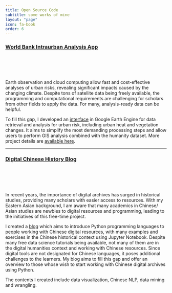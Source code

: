 ```yaml
---
title: Open Source Code
subtitle: some works of mine
layout: "page"
icon: fa-book
order: 6
---
```


### [**World Bank Intraurban Analysis App**](https://sites.google.com/view/intraurban/home)

<br>

<span class="image left"><img src="{{ 'assets/images/eobanner.jpg' | relative_url }}" alt="" /></span>

<br>

Earth observation and cloud computing allow fast and cost-effective analyses of urban risks, revealing significant impacts caused by the changing climate. Despite tons of satellite data being freely available, the programming and computational requirements are challenging for scholars from other fields to apply the data. For many, analysis-ready data can be helpful. 

To fill this gap, I developed an [interface](https://sites.google.com/view/intraurban/home) in Google Earth Engine for data retrieval and analysis for urban risk, including urban heat and vegetation changes. It aims to simplify the most demanding processing steps and allow users to perform GIS analysis combined with the humanity dataset. More project details are [available here](https://pinkychow1010.github.io/project/2023/01/01/intraurban.html).


***


### [**Digital Chinese History Blog**](https://pinkychow1010.github.io/digital-chinese-history-blog/)

<br>

<span class="image left"><img src="{{ 'assets/images/blog.jpg' | relative_url }}" alt="" /></span>

<br>

In recent years, the importance of digital archives has surged in historical studies, providing many scholars with easier access to resources. With my Eastern Asian background, I am aware that many academics in Chinese/ Asian studies are newbies to digital resources and programming, leading to the initiatives of this free-time project. 

I created a [blog](https://pinkychow1010.github.io/digital-chinese-history-blog/) which aims to introduce Python programming languages to people working with Chinese digital resources, with many examples and exercises in the Chinese historical context using Jupyter Notebook. Despite many free data science tutorials being available, not many of them are in the digital humanities context and working with Chinese resources. Since digital tools are not designated for Chinese languages, it poses additional challenges to the learners. My blog aims to fill this gap and offer an overview to those whose wish to start working with Chinese digital archives using Python. 

The contents I created include data visualization, Chinese NLP,  data mining and wrangling.

<!-- 
<a href='https://pinkychow1010.github.io/digital-chinese-history-blog/' class="button scrolly">Click to View</a>
 -->